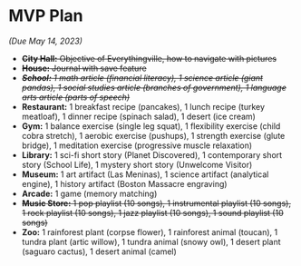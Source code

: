 # MVP Plan
*(Due May 14, 2023)*
- ~~**City Hall:** Objective of Everythingville, how to navigate with pictures~~
- ~~**House:** Journal with save feature~~
- _~~**School:** 1 math article (financial literacy), 1 science article (giant pandas), 1 social studies article (branches of government), 1 language arts article (parts of speech)~~_
- **Restaurant:** 1 breakfast recipe (pancakes), 1 lunch recipe (turkey meatloaf), 1 dinner recipe (spinach salad), 1 desert (ice cream)
- **Gym:** 1 balance exercise (single leg squat), 1 flexibility exercise (child cobra stretch), 1 aerobic exercise (pushups), 1 strength exercise (glute bridge), 1 meditation exercise (progressive muscle relaxation)
- **Library:** 1 sci-fi short story (Planet Discovered), 1 contemporary short story (School Life), 1 mystery short story (Unwelcome Visitor)
- **Museum:** 1 art artifact (Las Meninas), 1 science artifact (analytical engine), 1 history artifact (Boston Massacre engraving)
- **Arcade:** 1 game (memory matching)
- ~~**Music Store:** 1 pop playlist (10 songs), 1 instrumental playlist (10 songs), 1 rock playlist (10 songs), 1 jazz playlist (10 songs), 1 sound playlist (10 songs)~~
- **Zoo:** 1 rainforest plant (corpse flower), 1 rainforest animal (toucan), 1 tundra plant (artic willow), 1 tundra animal (snowy owl), 1 desert plant (saguaro cactus), 1 desert animal (camel)
